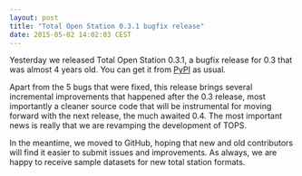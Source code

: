 ```yaml
---
layout: post
title: "Total Open Station 0.3.1 bugfix release"
date: 2015-05-02 14:02:03 CEST
---
```


Yesterday we released Total Open Station 0.3.1, a bugfix release for 0.3 that was almost 4 years old. You can get it from [PyPI](https://pypi.python.org/pypi/totalopenstation) as usual.

Apart from the 5 bugs that were fixed, this release brings several incremental improvements that happened after the 0.3 release, most importantly a cleaner source code that will be instrumental for moving forward with the next release, the much awaited 0.4. The most important news is really that we are revamping the development of TOPS.

In the meantime, we moved to GitHub, hoping that new and old contributors will find it easier to submit issues and improvements. As always, we are happy to receive sample datasets for new total station formats.
